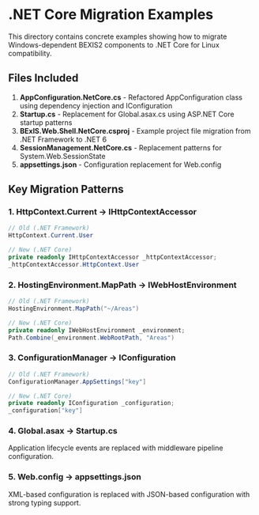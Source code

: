 # .NET Core Migration Examples

This directory contains concrete examples showing how to migrate Windows-dependent BEXIS2 components to .NET Core for Linux compatibility.

## Files Included

1. **AppConfiguration.NetCore.cs** - Refactored AppConfiguration class using dependency injection and IConfiguration
2. **Startup.cs** - Replacement for Global.asax.cs using ASP.NET Core startup patterns
3. **BExIS.Web.Shell.NetCore.csproj** - Example project file migration from .NET Framework to .NET 6
4. **SessionManagement.NetCore.cs** - Replacement patterns for System.Web.SessionState
5. **appsettings.json** - Configuration replacement for Web.config

## Key Migration Patterns

### 1. HttpContext.Current → IHttpContextAccessor
```csharp
// Old (.NET Framework)
HttpContext.Current.User

// New (.NET Core)
private readonly IHttpContextAccessor _httpContextAccessor;
_httpContextAccessor.HttpContext.User
```

### 2. HostingEnvironment.MapPath → IWebHostEnvironment
```csharp
// Old (.NET Framework)
HostingEnvironment.MapPath("~/Areas")

// New (.NET Core)
private readonly IWebHostEnvironment _environment;
Path.Combine(_environment.WebRootPath, "Areas")
```

### 3. ConfigurationManager → IConfiguration
```csharp
// Old (.NET Framework)
ConfigurationManager.AppSettings["key"]

// New (.NET Core)
private readonly IConfiguration _configuration;
_configuration["key"]
```

### 4. Global.asax → Startup.cs
Application lifecycle events are replaced with middleware pipeline configuration.

### 5. Web.config → appsettings.json
XML-based configuration is replaced with JSON-based configuration with strong typing support.